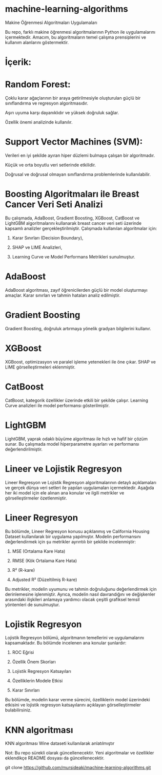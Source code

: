 # machine-learning-algorithms
Makine Öğrenmesi Algoritmaları Uygulamaları

Bu repo, farklı makine öğrenmesi algoritmalarının Python ile uygulamalarını içermektedir. Amacım, bu algoritmaların temel çalışma prensiplerini ve kullanım alanlarını göstermektir.

# İçerik:

# Random Forest:

Çoklu karar ağaçlarının bir araya getirilmesiyle oluşturulan güçlü bir sınıflandırma ve regresyon algoritmasıdır.

Aşırı uyuma karşı dayanıklıdır ve yüksek doğruluk sağlar.

Özellik önemi analizinde kullanılır.

# Support Vector Machines (SVM):

Verileri en iyi şekilde ayıran hiper düzlemi bulmaya çalışan bir algoritmadır.

Küçük ve orta boyutlu veri setlerinde etkilidir.

Doğrusal ve doğrusal olmayan sınıflandırma problemlerinde kullanılabilir.

# Boosting Algoritmaları ile Breast Cancer Veri Seti Analizi

Bu çalışmada, AdaBoost, Gradient Boosting, XGBoost, CatBoost ve LightGBM algoritmalarını kullanarak breast cancer veri seti üzerinde kapsamlı analizler
gerçekleştirilmiştir. Çalışmada kullanılan algoritmalar için:

1. Karar Sınırları (Decision Boundary),

2. SHAP ve LIME Analizleri,

3. Learning Curve ve Model Performans Metrikleri sunulmuştur.

# AdaBoost

AdaBoost algoritması, zayıf öğrenicilerden güçlü bir model oluşturmayı amaçlar. Karar sınırları ve tahmin hataları analiz edilmiştir.


# Gradient Boosting

Gradient Boosting, doğruluk artırmaya yönelik gradyan bilgilerini kullanır.


# XGBoost

XGBoost, optimizasyon ve paralel işleme yetenekleri ile öne çıkar. SHAP ve LIME görselleştirmeleri eklenmiştir.


# CatBoost

CatBoost, kategorik özellikler üzerinde etkili bir şekilde çalışır. Learning Curve analizleri ile model performansı gösterilmiştir.


# LightGBM

LightGBM, yaprak odaklı büyüme algoritması ile hızlı ve hafif bir çözüm sunar. Bu çalışmada model hiperparametre ayarları ve performansı değerlendirilmiştir.


# Lineer ve Lojistik Regresyon

Lineer Regresyon ve Lojistik Regresyon algoritmalarının detaylı açıklamaları ve gerçek dünya veri setleri ile yapılan uygulamaları içermektedir. Aşağıda her iki model için ele alınan ana konular ve ilgili metrikler ve görselleştirmeler özetlenmiştir.

# Lineer Regresyon

Bu bölümde, Lineer Regresyon konusu açıklanmış ve California Housing Dataset kullanılarak bir uygulama yapılmıştır. Modelin performansını değerlendirmek için şu metrikler ayrıntılı bir şekilde incelenmiştir:

1. MSE (Ortalama Kare Hata)

2. RMSE (Kök Ortalama Kare Hata)

3. R² (R-kare)

4. Adjusted R² (Düzeltilmiş R-kare)

Bu metrikler, modelin uyumunu ve tahmin doğruluğunu değerlendirmek için derinlemesine işlenmiştir. Ayrıca, modelin nasıl davrandığını ve değişkenler arasındaki ilişkileri anlamaya yardımcı olacak çeşitli grafiksel temsil yöntemleri de sunulmuştur.

# Lojistik Regresyon

Lojistik Regresyon bölümü, algoritmanın temellerini ve uygulamalarını kapsamaktadır. Bu bölümde incelenen ana konular şunlardır:

1. ROC Eğrisi

2. Özellik Önem Skorları

3. Lojistik Regresyon Katsayıları

4. Özelliklerin Modele Etkisi

5. Karar Sınırları

Bu bölümde, modelin karar verme sürecini, özelliklerin model üzerindeki etkisini ve lojistik regresyon katsayılarını açıklayan görselleştirmeler bulabilirsiniz.


# KNN algoritması

KNN algoritması Wine dataseti kullanılarak anlatılmıştır

Not: Bu repo sürekli olarak güncellenecektir. Yeni algoritmalar ve özellikler eklendikçe README dosyası da güncellenecektir.

git clone https://github.com/mursideaki/machine-learning-algorithms.git
